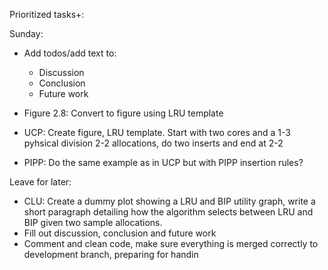 
Prioritized tasks+:


Sunday:

- Add todos/add text to:
	- Discussion
	- Conclusion
	- Future work

- Figure 2.8: Convert to figure using LRU template
- UCP: Create figure, LRU template. Start with two cores and a 1-3 pyhsical division 2-2 allocations, do two inserts and end at 2-2
- PIPP: Do the same example as in UCP but with PIPP insertion rules?



Leave for later:
- CLU: Create a dummy plot showing a LRU and BIP utility graph, write a short paragraph detailing how the algorithm selects between LRU and BIP given two sample allocations.
- Fill out discussion, conclusion and future work 
- Comment and clean code, make sure everything is merged correctly to development branch, preparing for handin